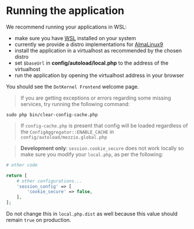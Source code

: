 # Running the application

We recommend running your applications in WSL:

- make sure you have <a href="https://github.com/dotkernel/development/blob/main/wsl/README.md" target="_blank">WSL</a> installed on your system
- currently we provide a distro implementations for <a href="https://github.com/dotkernel/development/blob/main/wsl/os/almalinux9/README.md" target="_blank">AlmaLinux9</a>
- install the application in a virtualhost as recommended by the chosen distro
- set `$baseUrl` in **config/autoload/local.php** to the address of the virtualhost
- run the application by opening the virtualhost address in your browser

You should see the `DotKernel Frontend` welcome page.

> If you are getting exceptions or errors regarding some missing services, try running the following command:

```shell
sudo php bin/clear-config-cache.php
```

> If `config-cache.php` is present that config will be loaded regardless of the `ConfigAggregator::ENABLE_CACHE` in `config/autoload/mezzio.global.php`

> **Development only**: `session.cookie_secure` does not work locally so make sure you modify your `local.php`, as per the following:

```php
# other code

return [
    # other configurations...
    'session_config' => [
        'cookie_secure' => false,
    ],
];
```

Do not change this in `local.php.dist` as well because this value should remain `true` on production.
